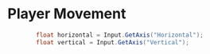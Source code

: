 # Player Movement
```cs
        float horizontal = Input.GetAxis("Horizontal");
        float vertical = Input.GetAxis("Vertical");
```
